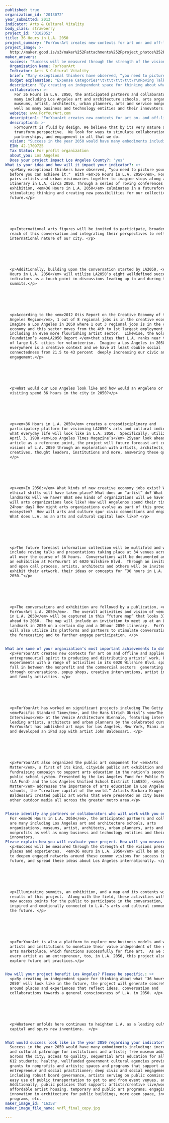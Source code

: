 ```yaml
---
published: true
organization_id: '2013072'
year_submitted: 2013
indicator: Arts & Cultural Vitality
body_class: strawberry
project_id: '3102052'
title: 36 Hours in L.A. 2050
project_summary: "ForYourArt creates new contexts for art on- and off-line and applies an entrepreneurial spirit to producing and distributing artists’ work. ForYourArt experiments with a range of activities in its 6020 Wilshire Blvd. space that fall in between the nonprofit and the commercial sectors - generating patronage through conversations, pop-up shops, creative interventions, artist initiatives and family activities.  \r\n\r\nForYourArt has worked on significant projects including The Getty’s Pacific Standard Time, and the Hans Ulrich Obrist’s The NOW Interviews at the Venice Architecture Biennale, featuring interviews with leading artists, architects and urban planners by the celebrated curator. ForYourArt has published art maps for Los Angeles, New York, Miami and Chicago and developed an iPad app with artist John Baldessari. \r\n\r\nForYourArt also organized the public art component for Arts Matters, a first of its kind, citywide public art exhibition and fundraising campaign to support arts education in the nation’s second largest public school system. Presented by the Los Angeles Fund for Public Education (LA Fund) and the Los Angeles Unified School District (LAUSD), Arts Matter addresses the importance of arts education in Los Angeles public schools, the “creative capital of the world.” Artists Barbara Kruger and John Baldessari created public art works that were presented on city buses and other outdoor media all across the greater metro area.\r\n"
project_image: >-
  http://maker.good.is/s3/maker%252Fattachments%252Fproject_photos%252Fimages%252F16358%252Fdisplay%252Fvnfl_final_copy.jpg=c570x385
maker_answers:
  success: "Success will be measured through the strength of the visions presented for places and experiences.  36 Hours in L.A. 2050 will be an opportunity to deepen engaged networks around these common visions for success in the future, and spread these ideas about Los Angeles internationally. \r\n\r\nIlluminating summits, an exhibition, and a map and its contents will be the results of this project.  Along with the field, these activities will provide new access points for the public to participate in the conversation, be inspired and emotionally connected to L.A.’s arts and cultural community of the future. \r\n\r\nForYourArt is also a platform to explore new business models and ways for artists and institutions to monetize their value independent of the existing arts marketplace, which functions successfully for fine art.  As we imagine every artist as an entrepreneur, too, in L.A. 2050, this project also seeks to explore future art practices\r\n"
  Organization Name: ForYourArt
  Indicator: Arts & Cultural Vitality
  brief: "Many exceptional thinkers have observed, “you need to picture your idea before you can achieve it.\"  With 36 Hours in L.A. 2050, ForYourArt pairs artists and urban visionaries together to imagine stops along a 36-hour itinerary in L.A. circa 2050. Through a series of roving conferences and an exhibition, 36 Hours in L.A. 2050 culminates in a future-forecast map stimulating thinking and creating new possibilities for our collective future.\r\n\r\n\r\nInternational arts figures will be invited to participate, broadening the reach of this conversation and integrating their perspectives to reflect the international nature of our city. \r\n\r\n\r\nAdditionally, building upon the conversation started by LA2050, 36 Hours in L.A. 2050 will utilize LA2050’s eight well-defined success indicators as a touch point in discussions leading up to and during the roving summits. \r\n\r\n\r\nAccording to the 2012 Otis Report on the Creative Economy of the Los Angeles Region, 1 out of 8 regional jobs is in the creative economy.  Imagine a Los Angeles in 2050 where 1 out 3 regional jobs is in the creative economy and this sector moves from the 4th to 1st largest employment cluster including an even more flourishing artist sector.  Likewise, the Goldhirsh Foundation’s LA2050 report that sites that L.A. ranks near the bottom of large U.S. cities for volunteerism.  Imagine a Los Angeles in 2050 where everywhere is a creative context and we have at least double social connectedness from 21.5 to 43 percent -- deeply increasing our civic and social engagement.  \r\n\r\n\r\nWhat would our Los Angeles look like and how would an Angeleno or someone visiting spend 36 hours in the city in 2050? \r\n\r\n\r\n36 Hours in L.A. 2050 creates a cross-disciplinary and participatory platform for visioning LA2050’s arts and cultural indicator and what everyday life will look like in L.A. 2050.  Specifically, utilizing an April 3, 1988 Los Angeles Times Magazine’s 25-year look ahead to 2013 article as a reference point, the project will future forecast art centric visions of L.A. 2050 through an exploration with artists, architects, creatives, thought leaders, institutions and more, answering these questions:\r\n\r\n\r\nIn 2050: What kinds of new creative economy jobs exist? What ethical shifts will have taken place? What does an “artist” do?\r\nWhat new landmarks will we have?What new kinds of organizations will we have? What will arts organizations look like? How will Angelenos spend their time in a 24-hour day? How might arts organizations evolve as part of this growing ecosystem? How will arts and culture spur civic connections and engagement? What does L.A. as an arts and cultural capital look like?\r\n\r\n\r\nThe future forecast information collection will be multifold and will include roving talks and presentations taking place at 3-4 venues across L.A. -- all over the course of 36 hours.  Conversations will be documented and inform an exhibition at ForYourArt at 6020 Wilshire Blvd.  Through an invitational and open call process, artists, architects and others will be invited to exhibit their artwork, their ideas or concepts for “36 hours in L.A. 2050”.\r\n\r\n\r\nThe conversations and exhibition are followed by a publication, MAP: ForYourArt L.A. 2050.  The overall activities and vision of 36 Hours  in L.A. 2050 will be captured in this “future map” that looks 37 years ahead to 2050.  The map will include an invitation to meet up at an L.A. landmark in 2050 on a certain day and a 36-hour 2050 itinerary.  ForYourArt will also utilize its platforms and partners to stimulate conversations around the forecasting and to further engage participation.\r\n\r\n"
  budget explanation: "Expense Categories*\t\t\t\t\t\t\t\r\nRoving Talks & Presentation \t\t\t\t\t             \r\n$18,000\r\nExhibition\t\t\t\t\t\t\t\t\t\r\n$12,000\r\nTravel\t\t\t\t\t\t\t\t\t\t\r\n$15,000\r\nProject Manager Honorarium\t\t\t\t\t\t\r\n$8,000\r\nCommunication/Marketing Support for Project \t\t\t\t\r\n$6,000\r\nDesign Support for Project\t\t\t\t\t\t\t\r\n$8,000\r\nPublication (writer, editor, artwork)\t\t\t\t\t\r\n$25,000\r\nDocumentation, Research, Photography\t\t\t\t\t\r\n$8,000\r\nSpace (6020 Wilshire Blvd.) provided in-kind\t\t\t\t\r\n$00\r\nTotal\r\n$100,000\r\n\r\n*Budget Footnotes\r\nForYourArt will provide its activity space 6020 Wilshire Blvd. and also promote and support the project on its various media platforms. A project manager will help oversee day-to-day activities and track the project’s progress during its many month duration.  Data collected will be turned over to a writer/editor and a publication will be shared with the field. \r\n"
  description: "By creating an independent space for thinking about what ‘36 hours in L.A. 2050’ will look like in the future, the project will generate concrete visions around places and experiences that reflect ideas, conversation and collaborations towards a general consciousness of L.A. in 2050. \r\n\r\nWhatever unfolds here continues to heighten L.A. as a leading cultural arts capital and spurs new inventions.  \r\n"
  collaborators: >-
    For 36 Hours in L.A. 2050, the anticipated partners and collaborators are
    many including Los Angeles art and architecture schools, arts organizations,
    museums, artist, architects, urban planners, arts and service nonprofits as
    well as many business and technology entities and their innovators.  
  website: www.ForYourArt.com
  description1: "ForYourArt creates new contexts for art on- and off-line and applies an entrepreneurial spirit to producing and distributing artists’ work. ForYourArt experiments with a range of activities in its 6020 Wilshire Blvd. space that fall in between the nonprofit and the commercial sectors - generating patronage through conversations, pop-up shops, creative interventions, artist initiatives and family activities.  \r\n\r\nForYourArt has worked on significant projects including The Getty’s Pacific Standard Time, and the Hans Ulrich Obrist’s The NOW Interviews at the Venice Architecture Biennale, featuring interviews with leading artists, architects and urban planners by the celebrated curator. ForYourArt has published art maps for Los Angeles, New York, Miami and Chicago and developed an iPad app with artist John Baldessari. \r\n\r\nForYourArt also organized the public art component for Arts Matters, a first of its kind, citywide public art exhibition and fundraising campaign to support arts education in the nation’s second largest public school system. Presented by the Los Angeles Fund for Public Education (LA Fund) and the Los Angeles Unified School District (LAUSD), Arts Matter addresses the importance of arts education in Los Angeles public schools, the “creative capital of the world.” Artists Barbara Kruger and John Baldessari created public art works that were presented on city buses and other outdoor media all across the greater metro area.\r\n"
  description3: >-
    ForYourArt is fluid by design. We believe that by its very nature art can
    transform perspective.  We look for ways to stimulate collaboration,
    partnerships, and engagement in all that we do.
  vision: "Success in the year 2050 would have many embodiments including: increased art and cultural patronage for institutions and artists; free museum admissions across the city; access to quality, sequential arts education for all public K-12 students; healthy, well-funded government cultural agencies providing grants to nonprofits and artists; spaces and programs that support artist as entrepreneur and social practitioner; deep civic and social engagement including robust board governance, artists serving on public commissions, etc; easy use of public transportation to get to and from event venues, and more. Additionally, public policies that support: artists/creative live/work spaces, affordable artist housing, temporary and public art programs; engaging spaces; innovation in architecture for public buildings, more open space, incubator programs, etc.\r\n"
  EIN: 42-1709725
  Tax Status: For profit organization
  about_you: Los Angeles
  Does your project impact Los Angeles County?: 'yes'
What is your idea and how will it impact your indicator?: >+
  <p>Many exceptional thinkers have observed, “you need to picture your idea
  before you can achieve it."  With <em>36 Hours in L.A. 2050</em>, ForYourArt
  pairs artists and urban visionaries together to imagine stops along a 36hour
  itinerary in L.A. circa 2050. Through a series of roving conferences and an
  exhibition, <em>36 Hours in L.A. 2050</em> culminates in a futureforecast map
  stimulating thinking and creating new possibilities for our collective
  future.</p>






  <p>International arts figures will be invited to participate, broadening the
  reach of this conversation and integrating their perspectives to reflect the
  international nature of our city. </p>






  <p>Additionally, building upon the conversation started by LA2050, <em>36
  Hours in L.A. 2050</em> will utilize LA2050’s eight welldefined success
  indicators as a touch point in discussions leading up to and during the roving
  summits.</p>






  <p>According to the <em>2012 Otis Report on the Creative Economy of the Los
  Angeles Region</em>, 1 out of 8 regional jobs is in the creative economy. 
  Imagine a Los Angeles in 2050 where 1 out 3 regional jobs is in the creative
  economy and this sector moves from the 4th to 1st largest employment cluster
  including an even more flourishing artist sector.  Likewise, the Goldhirsh
  Foundation’s <em>LA2050 Report </em>that sites that L.A. ranks near the bottom
  of large U.S. cities for volunteerism.  Imagine a Los Angeles in 2050 where
  everywhere is a creative context and we have at least double social
  connectedness from 21.5 to 43 percent  deeply increasing our civic and social
  engagement.</p> 






  <p>What would our Los Angeles look like and how would an Angeleno or someone
  visiting spend 36 hours in the city in 2050?</p>






  <p><em>36 Hours in L.A. 2050</em> creates a crossdisciplinary and
  participatory platform for visioning LA2050’s arts and cultural indicator and
  what everyday life will look like in L.A. 2050.  Specifically, utilizing an
  April 3, 1988 <em>Los Angeles Times Magazine’s</em> 25year look ahead to 2013
  article as a reference point, the project will future forecast art centric
  visions of L.A. 2050 through an exploration with artists, architects,
  creatives, thought leaders, institutions and more, answering these questions:
  </p>






  <p><em>In 2050:</em> What kinds of new creative economy jobs exist? What
  ethical shifts will have taken place? What does an “artist” do? What new
  landmarks will we have? What new kinds of organizations will we have? What
  will arts organizations look like? How will Angelenos spend their time in a
  24hour day? How might arts organizations evolve as part of this growing
  ecosystem?  How will arts and culture spur civic connections and engagement?
  What does L.A. as an arts and cultural capital look like? </p>






  <p>The future forecast information collection will be multifold and will
  include roving talks and presentations taking place at 34 venues across L.A. 
  all over the course of 36 hours.  Conversations will be documented and inform
  an exhibition at ForYourArt at 6020 Wilshire Blvd.  Through an invitational
  and open call process, artists, architects and others will be invited to
  exhibit their artwork, their ideas or concepts for “36 hours in L.A.
  2050.”</p>






  <p>The conversations and exhibition are followed by a publication, <em>MAP:
  ForYourArt L.A. 2050</em>.  The overall activities and vision of <em>36 Hours 
  in L.A. 2050</em> will be captured in this “future map” that looks 37 years
  ahead to 2050.  The map will include an invitation to meet up at an L.A.
  landmark in 2050 on a certain day and a 36hour 2050 itinerary.  ForYourArt
  will also utilize its platforms and partners to stimulate conversations around
  the forecasting and to further engage participation. </p>


What are some of your organization’s most important achievements to date?: >+
  <p>ForYourArt creates new contexts for art on and offline and applies an
  entrepreneurial spirit to producing and distributing artists’ work. ForYourArt
  experiments with a range of activities in its 6020 Wilshire Blvd. space that
  fall in between the nonprofit and the commercial sectors  generating patronage
  through conversations, popup shops, creative interventions, artist initiatives
  and family activities. </p>






  <p>ForYourArt has worked on significant projects including The Getty’s
  <em>Pacific Standard Time</em>, and the Hans Ulrich Obrist’s <em>The NOW
  Interviews</em> at the Venice Architecture Biennale, featuring interviews with
  leading artists, architects and urban planners by the celebrated curator.
  ForYourArt has published art maps for Los Angeles, New York, Miami and Chicago
  and developed an iPad app with artist John Baldessari. </p>






  <p>ForYourArt also organized the public art component for <em>Arts
  Matter</em>, a first of its kind, citywide public art exhibition and
  fundraising campaign to support arts education in the nation’s second largest
  public school system. Presented by the Los Angeles Fund for Public Education
  (LA Fund) and the Los Angeles Unified School District (LAUSD), <em>Arts
  Matter</em> addresses the importance of arts education in Los Angeles public
  schools, the “creative capital of the world.” Artists Barbara Kruger and John
  Baldessari created public art works that were presented on city buses and
  other outdoor media all across the greater metro area.</p>


Please identify any partners or collaborators who will work with you on this project.: >-
  For <em>36 Hours in L.A. 2050</em>, the anticipated partners and collaborators
  are many including Los Angeles art and architecture schools, arts
  organizations, museums, artist, architects, urban planners, arts and service
  nonprofits as well as many business and technology entities and their
  innovators.  
Please explain how you will evaluate your project. How will you measure success?: >+
  <p>Success will be measured through the strength of the visions presented for
  places and experiences.  <em>36 Hours in L.A. 2050</em> will be an opportunity
  to deepen engaged networks around these common visions for success in the
  future, and spread these ideas about Los Angeles internationally. </p>






  <p>Illuminating summits, an exhibition, and a map and its contents will be the
  results of this project.  Along with the field, these activities will provide
  new access points for the public to participate in the conversation, be
  inspired and emotionally connected to L.A.’s arts and cultural community of
  the future. </p>






  <p>ForYourArt is also a platform to explore new business models and ways for
  artists and institutions to monetize their value independent of the existing
  arts marketplace, which functions successfully for fine art.  As we imagine
  every artist as an entrepreneur, too, in L.A. 2050, this project also seeks to
  explore future art practices.</p>


How will your project benefit Los Angeles? Please be specific.: >+
  <p>By creating an independent space for thinking about what ‘36 hours in L.A.
  2050’ will look like in the future, the project will generate concrete visions
  around places and experiences that reflect ideas, conversation and
  collaborations towards a general consciousness of L.A. in 2050. </p>






  <p>Whatever unfolds here continues to heighten L.A. as a leading cultural arts
  capital and spurs new inventions.  </p>


What would success look like in the year 2050 regarding your indicator?: >-
  Success in the year 2050 would have many embodiments including: increased art
  and cultural patronage for institutions and artists; free museum admissions
  across the city; access to quality, sequential arts education for all public
  K12 students; healthy, wellfunded government cultural agencies providing
  grants to nonprofits and artists; spaces and programs that support artist as
  entrepreneur and social practitioner; deep civic and social engagement
  including robust board governance, artists serving on public commissions, etc;
  easy use of public transportation to get to and from event venues, and more.
  Additionally, public policies that support: artists/creative live/work spaces,
  affordable artist housing, temporary and public art programs; engaging spaces;
  innovation in architecture for public buildings, more open space, incubator
  programs, etc.
maker_image_id: '16358'
maker_image_file_name: vnfl_final_copy.jpg

---
```


